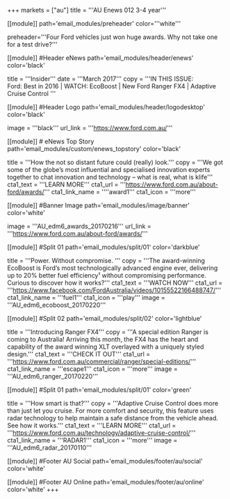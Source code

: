 +++
markets = ["au"]
title = '''AU Enews 012 3-4 year'''

[[module]]
path='email_modules/preheader'
color='''white'''

   preheader='''Four Ford vehicles just won huge awards. Why not take one for a test drive?'''

[[module]] #Header eNews
path='email_modules/header/enews'
color='black'

  title = '''Insider'''
  date = '''March 2017'''
  copy = '''IN THIS ISSUE:<br /> Ford: Best in 2016 | WATCH: EcoBoost | New Ford Ranger FX4 | Adaptive Cruise Control '''

[[module]] #Header Logo
path='email_modules/header/logodesktop'
color='black'

  image = '''black'''
  url_link = '''https://www.ford.com.au/'''

[[module]] # eNews Top Story
path='email_modules/custom/enews_topstory'
color='black'

  title = '''How the not so distant future could (really) look.'''
  copy = '''We got some of the globe’s most influential and specialised innovation experts together to chat innovation and technology – what is real, what is klife'''
  cta1_text = '''LEARN MORE'''
  cta1_url = '''https://www.ford.com.au/about-ford/awards/'''
  cta1_link_name = ''''award1'''
  cta1_icon = '''more'''

  [[module]] #Banner Image
path='email_modules/image/banner'
color='white'

  image = '''AU_edm6_awards_20170216'''
  url_link = '''https://www.ford.com.au/about-ford/awards/'''

[[module]] #Split 01
path='email_modules/split/01'
color='darkblue'

  title = '''Power. Without compromise. '''
  copy = '''The award-winning EcoBoost is Ford’s most technologically advanced engine ever, delivering up to 20% better fuel efficiency&#185; without compromising performance. Curious to discover how it works?'''
  cta1_text = '''WATCH NOW'''
  cta1_url = '''https://www.facebook.com/FordAustralia/videos/10155522166488747/'''
  cta1_link_name = '''fuel1'''
  cta1_icon = '''play'''
  image = '''AU_edm6_ecoboost_20170220'''
  
  [[module]] #Split 02
path='email_modules/split/02'
color='lightblue'

  title = '''Introducing Ranger FX4'''
  copy = '''A special edition Ranger is coming to Australia! Arriving this month, the FX4 has the heart and capability of the award winning XLT overlayed with a uniquely styled design.'''
  cta1_text = '''CHECK IT OUT'''
  cta1_url = '''https://www.ford.com.au/commercial/ranger/special-editions/'''
  cta1_link_name = '''escape1'''
  cta1_icon = '''more'''
  image = '''AU_edm6_ranger_20170220'''
  

[[module]] #Split 01
path='email_modules/split/01'
color='green'

title = '''How smart is that?'''
  copy = '''Adaptive Cruise Control does more than just let you cruise. For more comfort and security, this feature uses radar technology to help maintain a safe distance from the vehicle ahead. See how it works.'''
  cta1_text = '''LEARN MORE'''
  cta1_url = '''https://www.ford.com.au/technology/adaptive-cruise-control/'''
  cta1_link_name = '''RADAR1'''
  cta1_icon = '''more'''
  image = '''AU_edm6_radar_20170110'''
  

[[module]] #Footer AU Social
path='email_modules/footer/au/social'
color='white'

[[module]] #Footer AU Online
path='email_modules/footer/au/online'
color='white'
+++ 